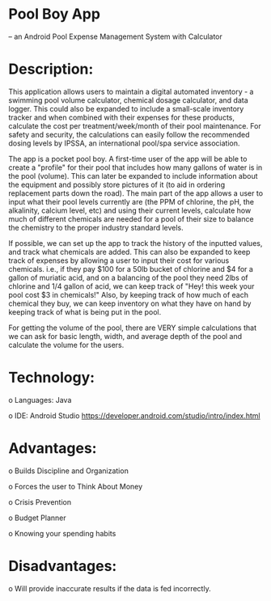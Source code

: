 # Pool Boy App
– an Android Pool Expense Management System with Calculator

# Description:

This application allows users to maintain a digital automated inventory - a swimming pool volume calculator, chemical dosage calculator, and data logger. This could also be expanded to include a small-scale inventory tracker and when combined with their expenses for these products, calculate the cost per treatment/week/month of their pool maintenance. For safety and security, the calculations can easily follow the recommended dosing levels by IPSSA, an international pool/spa service association.

The app is a pocket pool boy. A first-time user of the app will be able to create a "profile" for their pool that includes how many gallons of water is in the pool (volume). This can later be expanded to include information about the equipment and possibly store pictures of it (to aid in ordering replacement parts down the road). The main part of the app allows a user to input what their pool levels currently are (the PPM of chlorine, the pH, the alkalinity, calcium level, etc) and using their current levels, calculate how much of different chemicals are needed for a pool of their size to balance the chemistry to the proper industry standard levels.

If possible, we can set up the app to track the history of the inputted values, and track what chemicals are added. This can also be expanded to keep track of expenses by allowing a user to input their cost for various chemicals. i.e., if they pay $100 for a 50lb bucket of chlorine and $4 for a gallon of muriatic acid, and on a balancing of the pool they need 2lbs of chlorine and 1/4 gallon of acid, we can keep track of "Hey! this week your pool cost $3 in chemicals!" Also, by keeping track of how much of each chemical they buy, we can keep inventory on what they have on hand by keeping track of what is being put in the pool.

For getting the volume of the pool, there are VERY simple calculations that we can ask for basic length, width, and average depth of the pool and calculate the volume for the users.

# Technology:

o Languages: Java

o IDE: Android Studio https://developer.android.com/studio/intro/index.html

# Advantages:

o Builds Discipline and Organization

o Forces the user to Think About Money

o Crisis Prevention

o Budget Planner

o Knowing your spending habits

# Disadvantages:

o Will provide inaccurate results if the data is fed incorrectly.
